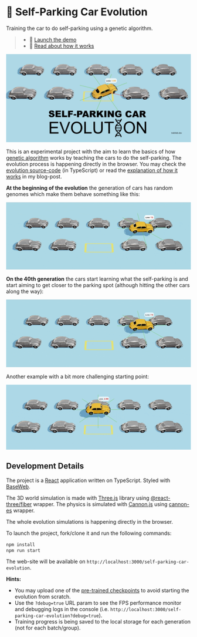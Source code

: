 # 🧬 Self-Parking Car Evolution

Training the car to do self-parking using a genetic algorithm.

> - 🚕 [Launch the demo](https://trekhleb.dev/self-parking-car-evolution)
> - 📃 [Read about how it works](https://trekhleb.dev/blog/2021/self-parking-car-evolution/)

[![Self-Parking Car Evolution](./public/site-meta-image-02.jpg)](https://trekhleb.dev/self-parking-car-evolution)

This is an experimental project with the aim to learn the basics of how [genetic algorithm](https://en.wikipedia.org/wiki/Genetic_algorithm) works by teaching the cars to do the self-parking. The evolution process is happening directly in the browser. You may check the [evolution source-code](https://github.com/trekhleb/self-parking-car-evolution/tree/master/src/libs) (in TypeScript) or read the [explanation of how it works](https://trekhleb.dev/blog/2021/self-parking-car-evolution/) in my blog-post.

**At the beginning of the evolution** the generation of cars has random genomes which make them behave something like this:

![Self-parking cars at the beginning of the evolution](./public/01-cars-before-01.gif)

**On the 40th generation** the cars start learning what the self-parking is and start aiming to get closer to the parking spot (although hitting the other cars along the way):

![Self-parking car in ](./public/02-car-after-01.gif)

Another example with a bit more challenging starting point:

![Self-parking car in ](./public/02-car-after-03.gif)

## Development Details

The project is a [React](https://create-react-app.dev/) application written on TypeScript. Styled with [BaseWeb](https://baseweb.design/).

The 3D world simulation is made with [Three.js](https://threejs.org/) library using [@react-three/fiber](https://github.com/pmndrs/react-three-fiber) wrapper. The physics is simulated with [Cannon.js](https://github.com/schteppe/cannon.js) using [cannon-es](https://github.com/pmndrs/cannon-es) wrapper.

The whole evolution simulations is happening directly in the browser.

To launch the project, fork/clone it and run the following commands:

```shell
npm install
npm run start
```

The web-site will be available on `http://localhost:3000/self-parking-car-evolution`.

**Hints:**

- You may upload one of the [pre-trained checkpoints](https://github.com/trekhleb/self-parking-car-evolution/tree/master/src/checkpoints) to avoid starting the evolution from scratch.
- Use the `?debug=true` URL param to see the FPS performance monitor and debugging logs in the console (i.e. `http://localhost:3000/self-parking-car-evolution?debug=true`).
- Training progress is being saved to the local storage for each generation (not for each batch/group).
